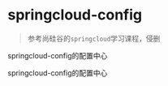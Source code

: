 # springcloud-config

> 参考尚硅谷的`springcloud`学习课程，侵删

springcloud-config的配置中心

springcloud-config的配置中心

